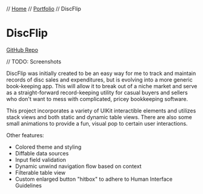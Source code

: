 // [Home](../index.md) // [Portfolio](../portfolio.md) // DiscFlip

# DiscFlip
[GitHub Repo](https://github.com/brianeatsbeets/DiscFlip)

// TODO: Screenshots

DiscFlip was initially created to be an easy way for me to track and maintain records of disc sales and expenditures, but is evolving into a more generic book-keeping app. This will allow it to break out of a niche market and serve as a straight-forward record-keeping utility for casual buyers and sellers who don't want to mess with complicated, pricey bookkeeping software.

This project incorporates a variety of UIKit interactible elements and utilizes stack views and both static and dynamic table views. There are also some small animations to provide a fun, visual pop to certain user interactions.

Other features:
- Colored theme and styling
- Diffable data sources
- Input field validation
- Dynamic unwind navigation flow based on context
- Filterable table view
- Custom enlarged button "hitbox" to adhere to Human Interface Guidelines
